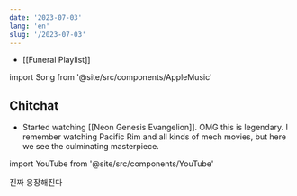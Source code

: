 ```yaml
---
date: '2023-07-03'
lang: 'en'
slug: '/2023-07-03'
---
```


- [[Funeral Playlist]]

import Song from '@site/src/components/AppleMusic'

## Chitchat

- Started watching [[Neon Genesis Evangelion]]. OMG this is legendary. I remember watching Pacific Rim and all kinds of mech movies, but here we see the culminating masterpiece.

import YouTube from '@site/src/components/YouTube'

<YouTube id="o6wtDPVkKqI"/>

진짜 웅장해진다

<Song url="https://embed.music.apple.com/us/album/a-cruel-angels-thesis-directors-edit-version/1500836561?i=1500836562&amp;app=music&amp;itsct=music_box_player&amp;itscg=30200&amp;ls=1&amp;theme=auto"/>
